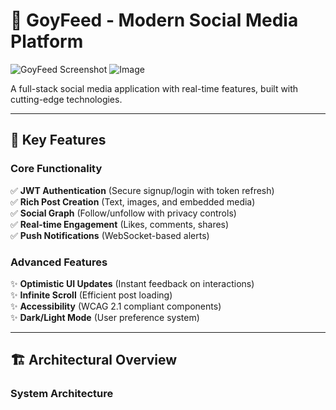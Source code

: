 # 🚀 GoyFeed - Modern Social Media Platform

![GoyFeed Screenshot](https://github.com/user-attachments/assets/670f06f8-a59d-4861-af2f-29abb1a51640)
![Image](https://github.com/user-attachments/assets/670f06f8-a59d-4861-af2f-29abb1a51640)

A full-stack social media application with real-time features, built with cutting-edge technologies.

---

## 🌟 Key Features

### Core Functionality
✅ **JWT Authentication** (Secure signup/login with token refresh)  
✅ **Rich Post Creation** (Text, images, and embedded media)  
✅ **Social Graph** (Follow/unfollow with privacy controls)  
✅ **Real-time Engagement** (Likes, comments, shares)  
✅ **Push Notifications** (WebSocket-based alerts)  

### Advanced Features
✨ **Optimistic UI Updates** (Instant feedback on interactions)  
✨ **Infinite Scroll** (Efficient post loading)  
✨ **Accessibility** (WCAG 2.1 compliant components)  
✨ **Dark/Light Mode** (User preference system)  

---

## 🏗️ Architectural Overview

### System Architecture